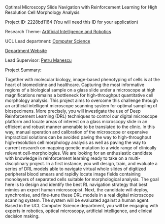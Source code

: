Optimal Microscopy Slide Navigation with Reinforcement Learning for High Resolution Cell Morphology Analysis

Project ID: 2228bd1164
(You will need this ID for your application)

Research Theme: [Artificial Intelligence and Robotics](../themes/artificial-intelligence-and-robotics.md)

UCL Lead department: [Computer Science](../departments/computer-science.md)

[Department Website](https://www.ucl.ac.uk/computer-science)

Lead Supervisor: [Petru Manescu](https://iris.ucl.ac.uk/iris/browse/profile?upi=PMANE23)

Project Summary:

Together with molecular biology, image-based phenotyping of cells is at the heart of biomedicine and healthcare. Capturing the most informative regions of a biological sample on a glass slide under a microscope at high magnifications remains a bottleneck for high-throughput quantitative cell morphology analysis. This project aims to overcome this challenge through an artificial intelligent microscope scanning system for optimal sampling of biospecimens. More precisely, you will investigate the use of Deep Reinforcement Learning (DRL) techniques to control our digital microscope platform and locate areas of interest on a glass microscopy slide in an efficient and robust manner amenable to be translated to the clinic. In this way, manual operation and calibration of the microscope or expensive impractical solutions can be avoided paving the way to high-throughput high-resolution cell morphology analysis as well as paving the way to current research on mapping genetic mutation to a wide range of clinically relevant cell-morphologies. We are looking for an enthusiastic candidate with knowledge in reinforcement learning ready to take on a multi-disciplinary project. In a first instance, you will design, train, and evaluate a series of DRL models able to navigate virtual whole slides of digitized peripheral blood smears and rapidly locate image fields containing monolayers of separated cells suitable for morphological analysis. The goal here is to design and identify the best RL navigation strategy that best mimics an expert human microscopist. Next, the candidate will deploy, synchronise, and fine-tune these DRL models in a real digital microscope scanning system. The system will be evaluated against a human agent. Based in the UCL Computer Science department, you will be engaging with experts in robotics, optical microscopy, artificial intelligence, and clinical decision making.